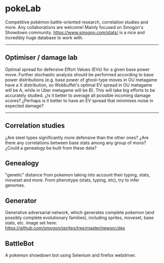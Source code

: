 # pokeLab
Competitive pokémon battle-oriented research, correlation studies and more. Any collaborations are welcome! Mainly focused on Smogon's Showdown community. https://www.smogon.com/stats/ is a nice and incredibly huge database to work with.

------------
## Optimiser / damage lab
Optimal spread for defensive Effort Values (EVs) for a given base power move. Further stochastic analysis should be performed according to base power distributions (e.g. base power of ghost-type moves in OU metagame have a X distribution, so Wobbuffet's optimal EV spread in OU metagame will be A, while in Uber metagame will be B). This will take big efforts to be accurately studied. ¿Is it better to average all possible incoming damage scores? ¿Perhaps is it better to have an EV spread that minimises noise in expected damage?

------------
## Correlation studies
¿Are steel types significantly more defensive than the other ones? ¿Are there any correlations between base stats among any group of mons? ¿Could a genealogy be built from these data?
## Genealogy
"genetic" distance from pokemon taking into account their typing, stats, moveset and more. From phenotype (stats, typing, etc), try to infer genomes.
## Generator
Generative adversarial network, which generates complete pokemon (and possibly complete evolutionary families), including sprites, moveset, base stats, etc.
image set here: https://github.com/smogon/sprites/tree/master/newsrc/dex
## BattleBot
A pokemon showdown bot using Selenium and firefox webdriver.
